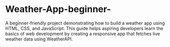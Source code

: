 # Weather-App-beginner-
A beginner-friendly project demonstrating how to build a weather app using HTML, CSS, and JavaScript. This guide helps aspiring developers learn the basics of web development by creating a responsive app that fetches live weather data using WeatherAPI.
